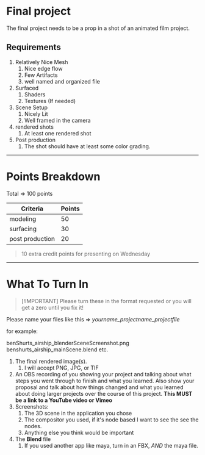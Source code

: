 # Final project

The final project needs to be a prop in a shot of an animated film project.

## Requirements
1. Relatively Nice Mesh
	1. Nice edge flow
	2. Few Artifacts
	3. well named and organized file
2. Surfaced
	1. Shaders
	2. Textures (If needed)
3. Scene Setup
	1. Nicely Lit
	2. Well framed in the camera
4. rendered shots
	1. At least one rendered shot
5. Post production
	1. The shot should have at least some color grading.


---

# Points Breakdown

Total => 100 points

| Criteria        | Points |
| --------------- | ------ |
| modeling        | 50     |
| surfacing       | 30     |
| post production | 20     |

>10 extra credit points for presenting on Wednesday



---

# What To Turn In

>[!IMPORTANT] Please turn these in the format requested or you will get a zero until you fix it!

Please name your files like this => *yourname_projectname_projectfile*

for example:

benShurts_airship_blenderSceneScreenshot.png
benshurts_airship_mainScene.blend
etc.



1. The final rendered image(s).
	1. I will accept PNG, JPG, or TIF
2. An OBS recording of you showing your project and talking about what steps you went through to finish and what you learned. Also show your proposal and talk about how things changed and what you learned about doing larger projects over the course of this project. **This MUST be a link to a YouTube video or Vimeo**
3. Screenshots:
	1. The 3D scene in the application you chose
	2. The compositor you used, if it's node based I want to see the see the nodes.
	3. Anything else you think would be important
4. The **Blend** file
	1. If you used another app like maya, turn in an FBX, *AND* the maya file.


